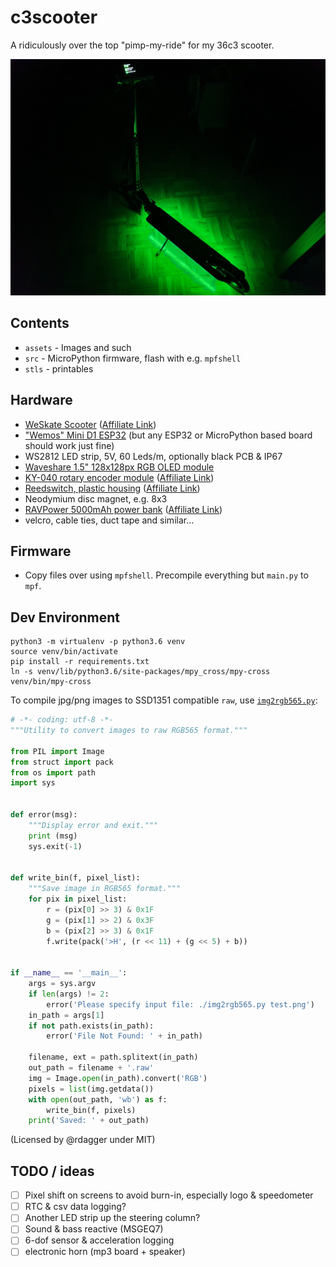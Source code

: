 # c3scooter

A ridiculously over the top "pimp-my-ride" for my 36c3 scooter.

![](./assets/scooter.jpg)

## Contents

  * `assets` - Images and such
  * `src` - MicroPython firmware, flash with e.g. `mpfshell`
  * `stls` - printables

## Hardware

  * [WeSkate Scooter](https://www.amazon.de/gp/product/B07SS7GXDT/) ([Affiliate Link](https://amzn.to/2PQr7il))
  * ["Wemos" Mini D1 ESP32](https://www.aliexpress.com/item/32834982479.html) (but any ESP32 or MicroPython based board should work just fine)
  * WS2812 LED strip, 5V, 60 Leds/m, optionally black PCB & IP67
  * [Waveshare 1.5" 128x128px RGB OLED module](https://www.aliexpress.com/item/32878557203.html)
  * [KY-040 rotary encoder module](https://www.amazon.de/gp/product/B07CMSHWV6/) ([Affiliate Link](https://amzn.to/2ScIAmC))
  * [Reedswitch, plastic housing](https://www.amazon.de/gp/product/B07SZDGXLC/) ([Affiliate Link](https://amzn.to/35ZC6eE))
  * Neodymium disc magnet, e.g. 8x3
  * [RAVPower 5000mAh power bank](https://www.amazon.de/gp/product/B07KSWHV45/) ([Affiliate Link](https://amzn.to/34LeKbp))
  * velcro, cable ties, duct tape and similar...

## Firmware

  * Copy files over using `mpfshell`. Precompile everything but `main.py` to `mpf`.

## Dev Environment

```
python3 -m virtualenv -p python3.6 venv
source venv/bin/activate
pip install -r requirements.txt
ln -s venv/lib/python3.6/site-packages/mpy_cross/mpy-cross venv/bin/mpy-cross
```

To compile jpg/png images to SSD1351 compatible `raw`, use [`img2rgb565.py`](https://github.com/rdagger/micropython-ssd1351/blob/master/utils/img2rgb565.py):

``` python
# -*- coding: utf-8 -*-
"""Utility to convert images to raw RGB565 format."""

from PIL import Image
from struct import pack
from os import path
import sys


def error(msg):
    """Display error and exit."""
    print (msg)
    sys.exit(-1)


def write_bin(f, pixel_list):
    """Save image in RGB565 format."""
    for pix in pixel_list:
        r = (pix[0] >> 3) & 0x1F
        g = (pix[1] >> 2) & 0x3F
        b = (pix[2] >> 3) & 0x1F
        f.write(pack('>H', (r << 11) + (g << 5) + b))


if __name__ == '__main__':
    args = sys.argv
    if len(args) != 2:
        error('Please specify input file: ./img2rgb565.py test.png')
    in_path = args[1]
    if not path.exists(in_path):
        error('File Not Found: ' + in_path)

    filename, ext = path.splitext(in_path)
    out_path = filename + '.raw'
    img = Image.open(in_path).convert('RGB')
    pixels = list(img.getdata())
    with open(out_path, 'wb') as f:
        write_bin(f, pixels)
    print('Saved: ' + out_path)
```

(Licensed by @rdagger under MIT)

## TODO / ideas

  * [ ] Pixel shift on screens to avoid burn-in, especially logo & speedometer
  * [ ] RTC & csv data logging?
  * [ ] Another LED strip up the steering column?
  * [ ] Sound & bass reactive (MSGEQ7)
  * [ ] 6-dof sensor & acceleration logging
  * [ ] electronic horn (mp3 board + speaker)
